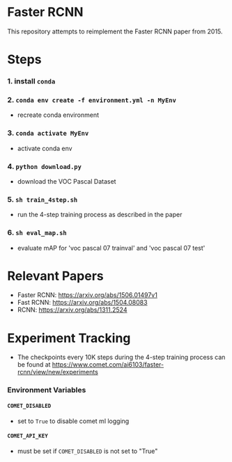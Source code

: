 # Faster RCNN
This repository attempts to reimplement the Faster RCNN paper from 2015.

# Steps
### 1. install `conda`
### 2. `conda env create -f environment.yml -n MyEnv`
- recreate conda environment
### 3. `conda activate MyEnv`
- activate conda env
### 4. `python download.py`
- download the VOC Pascal Dataset
### 5. `sh train_4step.sh`
- run the 4-step training process as described in the paper
### 6. `sh eval_map.sh`
- evaluate mAP for 'voc pascal 07 trainval' and 'voc pascal 07 test'

# Relevant Papers
- Faster RCNN: https://arxiv.org/abs/1506.01497v1
- Fast RCNN: https://arxiv.org/abs/1504.08083
- RCNN: https://arxiv.org/abs/1311.2524

# Experiment Tracking
- The checkpoints every 10K steps during the 4-step training process can be found at https://www.comet.com/ai6103/faster-rcnn/view/new/experiments
### Environment Variables
#### `COMET_DISABLED`
- set to `True` to disable comet ml logging
#### `COMET_API_KEY`
- must be set if `COMET_DISABLED` is not set to "True"

